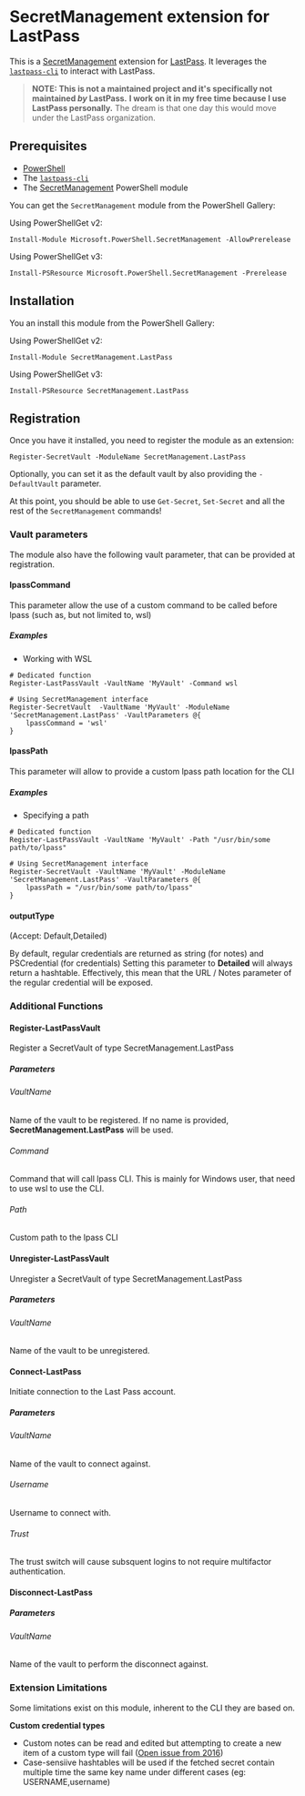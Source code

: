 # SecretManagement extension for LastPass

This is a
[SecretManagement](https://github.com/PowerShell/SecretManagement)
extension for
[LastPass](https://lastpass.com).
It leverages the [`lastpass-cli`](https://github.com/lastpass/lastpass-cli)
to interact with LastPass.

> **NOTE: This is not a maintained project and it's specifically not maintained _by_ LastPass.**
> **I work on it in my free time because I use LastPass personally.**
> The dream is that one day this would move under the LastPass organization.

## Prerequisites

* [PowerShell](https://github.com/PowerShell/PowerShell)
* The [`lastpass-cli`](https://github.com/lastpass/lastpass-cli)
* The [SecretManagement](https://github.com/PowerShell/SecretManagement) PowerShell module

You can get the `SecretManagement` module from the PowerShell Gallery:

Using PowerShellGet v2:

```pwsh
Install-Module Microsoft.PowerShell.SecretManagement -AllowPrerelease
```

Using PowerShellGet v3:

```pwsh
Install-PSResource Microsoft.PowerShell.SecretManagement -Prerelease
```

## Installation

You an install this module from the PowerShell Gallery:

Using PowerShellGet v2:

```pwsh
Install-Module SecretManagement.LastPass
```

Using PowerShellGet v3:

```pwsh
Install-PSResource SecretManagement.LastPass
```

## Registration

Once you have it installed,
you need to register the module as an extension:

```pwsh
Register-SecretVault -ModuleName SecretManagement.LastPass
```

Optionally, you can set it as the default vault by also providing the
`-DefaultVault`
parameter.


At this point,
you should be able to use
`Get-Secret`, `Set-Secret`
and all the rest of the
`SecretManagement`
commands!

### Vault parameters

The module also have the following vault parameter, that can be provided at registration.

#### lpassCommand

This parameter allow the use of a custom command to be called before lpass (such as, but not limited to, wsl)

##### Examples


* Working with WSL

```pwsh
# Dedicated function
Register-LastPassVault -VaultName 'MyVault' -Command wsl

# Using SecretManagement interface
Register-SecretVault  -VaultName 'MyVault' -ModuleName 'SecretManagement.LastPass' -VaultParameters @{
    lpassCommand = 'wsl'
}
```


#### lpassPath

This parameter will allow to provide a custom lpass path location for the CLI

##### Examples

* Specifying a path

```pwsh
# Dedicated function
Register-LastPassVault -VaultName 'MyVault' -Path "/usr/bin/some path/to/lpass"

# Using SecretManagement interface
Register-SecretVault -VaultName 'MyVault' -ModuleName 'SecretManagement.LastPass' -VaultParameters @{
    lpassPath = "/usr/bin/some path/to/lpass"
}
```
#### outputType
(Accept: Default,Detailed) 

By default, regular credentials are returned as string (for notes) and PSCredential (for credentials) 
Setting this parameter to **Detailed** will always return a hashtable. Effectively, this mean that the URL / Notes parameter of the regular credential will be exposed. 

### Additional Functions

#### Register-LastPassVault

Register a SecretVault of type SecretManagement.LastPass

##### Parameters
###### VaultName
Name of the vault to be registered. If no name is provided, **SecretManagement.LastPass** will be used.

###### Command
Command that will call lpass CLI. This is mainly for Windows user, that need to use wsl to use the CLI.

###### Path
Custom path to the lpass CLI


#### Unregister-LastPassVault

Unregister a SecretVault of type SecretManagement.LastPass

##### Parameters
###### VaultName
Name of the vault to be unregistered.

#### Connect-LastPass
Initiate connection to the Last Pass account. 

##### Parameters
###### VaultName
Name of the vault to connect against.

###### Username
Username to connect with.

###### Trust
The trust switch will cause subsquent logins to not require multifactor authentication.

#### Disconnect-LastPass
##### Parameters

###### VaultName
Name of the vault to perform the disconnect against.

### Extension Limitations

Some limitations exist on this module, inherent to the CLI they are based on. 

**Custom credential types**
- Custom notes can be read and edited but attempting to create a new item of a custom type will fail ([Open issue from 2016](https://github.com/lastpass/lastpass-cli/issues/190))
- Case-sensiive hashtables will be used if the fetched secret contain multiple time the same key name under different cases (eg: USERNAME,username)